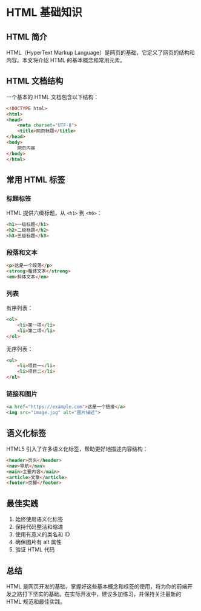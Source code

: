 # HTML 基础知识

## HTML 简介

HTML（HyperText Markup Language）是网页的基础，它定义了网页的结构和内容。本文将介绍 HTML 的基本概念和常用元素。

## HTML 文档结构

一个基本的 HTML 文档包含以下结构：

```html
<!DOCTYPE html>
<html>
<head>
    <meta charset="UTF-8">
    <title>网页标题</title>
</head>
<body>
    网页内容
</body>
</html>
```

## 常用 HTML 标签

### 标题标签

HTML 提供六级标题，从 `<h1>` 到 `<h6>`：

```html
<h1>一级标题</h1>
<h2>二级标题</h2>
<h3>三级标题</h3>
```

### 段落和文本

```html
<p>这是一个段落</p>
<strong>粗体文本</strong>
<em>斜体文本</em>
```

### 列表

有序列表：
```html
<ol>
    <li>第一项</li>
    <li>第二项</li>
</ol>
```

无序列表：
```html
<ul>
    <li>项目一</li>
    <li>项目二</li>
</ul>
```

### 链接和图片

```html
<a href="https://example.com">这是一个链接</a>
<img src="image.jpg" alt="图片描述">
```

## 语义化标签

HTML5 引入了许多语义化标签，帮助更好地描述内容结构：

```html
<header>页头</header>
<nav>导航</nav>
<main>主要内容</main>
<article>文章</article>
<footer>页脚</footer>
```

## 最佳实践

1. 始终使用语义化标签
2. 保持代码整洁和缩进
3. 使用有意义的类名和 ID
4. 确保图片有 alt 属性
5. 验证 HTML 代码

## 总结

HTML 是网页开发的基础，掌握好这些基本概念和标签的使用，将为你的前端开发之路打下坚实的基础。在实际开发中，建议多加练习，并保持关注最新的 HTML 规范和最佳实践。
